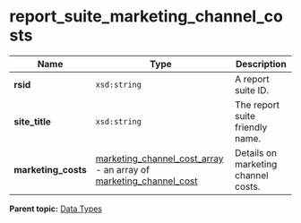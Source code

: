 # report\_suite\_marketing\_channel\_costs

|Name|Type|Description|
|----|----|-----------|
| **rsid** | `xsd:string` | A report suite ID. |
| **site\_title** | `xsd:string` | The report suite friendly name. |
| **marketing\_costs** | [marketing\_channel\_cost\_array](r_marketing_channel_cost_array.md#) - an array of [marketing\_channel\_cost](r_marketing_channel_cost.md#) | Details on marketing channel costs. |

**Parent topic:** [Data Types](../data_types/c_datatypes.md)

